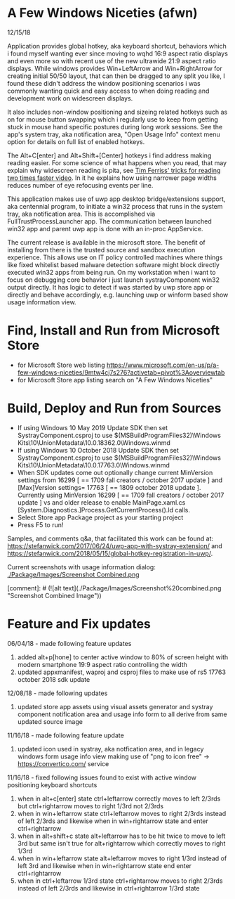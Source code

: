 ﻿# A Few Windows Niceties (afwn) 
12/15/18

Application provides global hotkey, aka keyboard shortcut, behaviors which i found myself wanting ever since moving to wqhd 16:9 aspect ratio displays and even more so with recent use of the new ultrawide 21:9 aspect ratio displays. While windows provides Win+LeftArrow and Win+RightArrow for creating initial 50/50 layout, that can then be dragged to any split you like, I found these didn't address the window positioning scenarios i was commonly wanting quick and easy access to when doing reading and development work on widescreen displays. 

It also includes non-window positioning and sizeing related hotkeys such as on for mouse button swapping which i regularly use to keep from getting stuck in mouse hand specific postures during long work sessions. See the app's system tray, aka notification area, "Open Usage Info" context menu option for details on full list of enabled hotkeys.

The Alt+C[enter] and Alt+Shift+[Center] hotkeys i find address making reading easier.  For some science of what happens when you read, that may explain why widescreen reading is pita, see [Tim Ferriss' tricks for reading two times faster video](https://www.youtube.com/watch?v=CZU6G8EMUE4).  In it he explains how using narrower page widths reduces number of eye refocusing events per line.

This application makes use of uwp app desktop bridge/extensions support, aka centennial program, to initiate a win32 process that runs in the system tray, aka notification area. This is accomplished via FullTrustProcessLauncher app. The communication between launched win32 app and parent uwp app is done with an in-proc AppService.

The current release is available in the microsoft store. The benefit of installing from there is the trusted source and sandbox execution experience.  This allows use on IT policy controlled machines where things like fixed whitelist based malware detection software might block directly executed win32 apps from being run. On my workstation when i want to focus on debugging core behavior i just launch systrayComponent win32 output  directly. It has logic to detect if was started by uwp store app or directly and behave accordingly, e.g. launching uwp or winform based show usage information view.   

# Find, Install and Run from Microsoft Store 
- for Microsoft Store web listing https://www.microsoft.com/en-us/p/a-few-windows-niceties/9mtw4cj7s276?activetab=pivot%3Aoverviewtab
- for Microsoft Store app listing search on "A Few Windows Niceties"

# Build, Deploy and Run from Sources
 - If using Windows 10 May 2019 Update SDK then set SystrayComponent.csproj to use <HintPath>$(MSBuildProgramFiles32)\Windows Kits\10\UnionMetadata\10.0.18362.0\Windows.winmd</HintPath>
 - If using Windows 10 October 2018 Update SDK then set SystrayComponent.csproj to use <HintPath>$(MSBuildProgramFiles32)\Windows Kits\10\UnionMetadata\10.0.17763.0\Windows.winmd</HintPath>
 - When SDK updates come out optionally change current MinVersion settings from 16299 [ == 1709 fall creators / october 2017 update ] and [Max]Version settings= 17763 [ == 1809 october 2018 update ]. 
 Currently using MinVersion 16299 [ == 1709 fall creators / october 2017 update ] vs and older release to enable MainPage.xaml.cs [System.Diagnostics.]Process.GetCurrentProcess().Id calls.
 - Select Store app Package project as your starting project
 - Press F5 to run!
  
Samples, and comments q&a, that facilitated this work can be found at: https://stefanwick.com/2017/06/24/uwp-app-with-systray-extension/ and https://stefanwick.com/2018/05/15/global-hotkey-registration-in-uwp/.  
  
Current screenshots with usage information dialog: [./Package/Images/Screenshot Combined.png](./Package/Images/Screenshot%20combined.png)  

[comment]: # (![alt text](./Package/Images/Screenshot%20combined.png "Screenshot Combined Image"\))

# Feature and Fix updates
06/04/18 - made following feature updates
1. added alt+p[hone] to center active window to 80% of screen height with modern smartphone 19:9 aspect ratio controlling the width
2. updated appxmanifest, waproj and csproj files to make use of rs5 17763 october 2018 sdk update

12/08/18 - made following updates
1. updated store app assets using visual assets generator and systray component notification area and usage info form to all derive from same updated source image
  
11/16/18 - made following feature update
1. updated icon used in systray, aka notfication area, and in legacy windows form usage info view making use of "png to icon free" -> https://convertico.com/ service
  
11/16/18 - fixed following issues found to exist with active window positioning keyboard shortcuts
1. when in alt+c[enter] state ctrl+leftarrow correctly moves to left 2/3rds but ctrl+rightarrow moves to right 1/3rd not 2/3rds
2. when in win+leftarrow state ctrl+leftarrow moves to right 2/3rds instead of left 2/3rds and likewise when in win+rightarrow state and enter ctrl+rightarrow
3. when in alt+shift+c state alt+leftarrow has to be hit twice to move to left 3rd but same isn't true for alt+rightarrow which correctly moves to right 1/3rd
4. when in win+leftarrow state alt+leftarrow moves to right 1/3rd instead of left 3rd and likewise when in win+rightarrow state end enter ctrl+rightarrow
5. when in ctrl+leftarrow 1/3rd state ctrl+rightarrow moves to right 2/3rds instead of left 2/3rds and likewise in ctrl+rightarrow 1/3rd state
